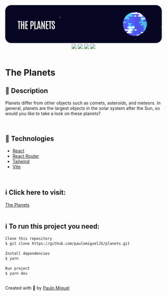 <div align='center'>
<img src='./readme/banner.png'>

<div>
    <img src="https://img.shields.io/github/repo-size/paulomigueljs/planets">
    <img src="https://img.shields.io/github/last-commit/paulomigueljs/planets">
    <img src="https://img.shields.io/github/languages/count/paulomigueljs/planets">
    <img src="https://img.shields.io/github/languages/top/paulomigueljs/planets">
</div>
</div>

</br>

<h1>The Planets</h1>

<h2>🔖 Description</h2>

<p>Planets differ from other objects such as comets, asteroids, and meteors. In general, planets are the largest objects in the solar system after the Sun, so would you like to take a look on these planets?</p>

</br>

<h2>🚀 Technologies</h2>
<ul>
    <li><a href="https://create-react-app.dev/" target="_blank">React</a></li>
    <li><a href="https://reactrouter.com/" target="_blank">React Router</a></li>
    <li><a href="https://tailwindcss.com/" target="_blank">Tailwind</a></li>    
    <li><a href="https://vitejs.dev/" target="_blank">Vite</a></li>

</ul>

<br>

<h2>ℹ️ Click here to visit:</h2>
<a href="[https://my-link-one.vercel.app/](https://planets-henna.vercel.app/)" target="_blank">The Planets</a>

<br>
<br>

<h2>ℹ️ To run this project you need:</h2>

    Clone this repository
    $ git clone https://github.com/paulomiguelJS/planets.git

    Install dependencies
    $ yarn

    Run project
    $ yarn dev

<br>
Created with 💙 by <a href="https://github.com/paulomiguelJS/planets" target="_blank">Paulo Miguel</a></p>
